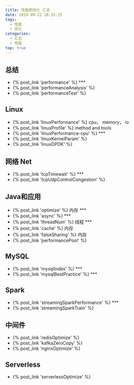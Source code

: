 ```yaml
---
title: 性能和优化 汇总
date: 2019-09-22 18:33:15
tags:
  - 性能
  - 优化
categories:
  - 汇总
  - 性能
top: true  
---
```


<p></p>
<!-- more -->

## 总结
+ {% post_link 'performance'  %}  ***
+ {% post_link 'performanceAnalysis' %}
+ {% post_link 'performanceTest' %}

## Linux
+ {% post_link 'linuxPerformance'  %}   cpu， memory， io
+ {% post_link 'linuxProfile'  %}   method and tools
+ {% post_link 'linuxPerformance-cpu'  %}  ***
+ {% post_link 'linuxKernelParam'  %}
+ {% post_link 'linuxDPDK' %}

## 网络 Net
+ {% post_link 'tcpTimewait'  %}  *** 
+ {% post_link 'tcpUdpControlCongestion'  %}

## Java和应用
+ {% post_link 'optimize'  %}  内存 *** 
+ {% post_link 'async'  %}  ***
+ {% post_link 'threadNum'  %}  线程  ***
+ {% post_link 'cache'  %}  内存
+ {% post_link 'falseSharing'  %}  内存
+ {% post_link 'performancePool'  %}  

## MySQL
+ {% post_link 'mysqlIndex'  %}  ***
+ {% post_link 'mysqlBestPractice' %}  ***

## Spark
+ {% post_link 'streamingSparkPerformance'  %}   ***
+ {% post_link 'streamingSparkTrain'  %} 

## 中间件
+ {% post_link 'redisOptimize' %}
+ {% post_link 'kafkaZeroCopy' %}
+ {% post_link 'nginxOptimize' %}

## Serverless
+ {% post_link 'serverlessOptimize' %}



